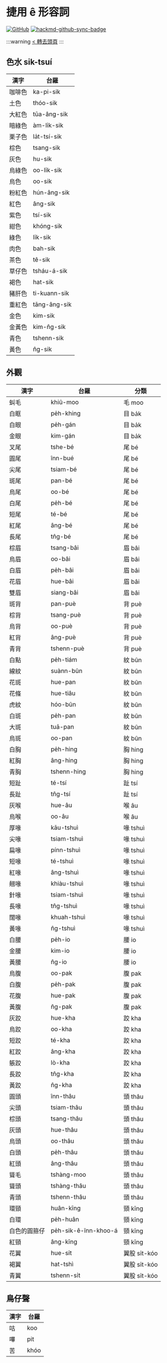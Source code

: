 # 捷用 ê 形容詞

[![GitHub](https://img.shields.io/badge/GitHub-black?logo=github)](https://github.com/siansiansu/tsiau-a-e-mia)
[![hackmd-github-sync-badge](https://hackmd.io/KG0_UKHjRRON8EFRHotfaQ/badge)](https://hackmd.io/KG0_UKHjRRON8EFRHotfaQ)

:::warning
[< 轉去頭頁](https://hackmd.io/@siansiansu/Hy4VzNvha)
:::

## 色水 sik-tsuí

| 漢字 | 台羅  |
|-|-|
| 咖啡色 | ka-pi-sik  |
| 土色 | thóo-sik  |
| 大紅色 | tūa-âng-sik  |
| 暗綠色 | àm-li̍k-sik  |
| 栗子色 | la̍t-tsí-sik  |
| 棕色 | tsang-sik  |
| 灰色 | hu-sik  |
| 烏綠色 | oo-li̍k-sik  |
| 烏色 | oo-sik  |
| 粉紅色 | hún-âng-sik  |
| 紅色 | âng-sik  |
| 紫色 | tsí-sik  |
| 紺色 | khóng-sik  |
| 綠色 | li̍k-sik  |
| 肉色 | bah-sik  |
| 茶色 | tê-sik  |
| 草仔色 | tsháu-á-sik  |
| 褐色 | hat-sik  |
| 豬肝色 | ti-kuann-sik  |
| 重紅色 | tāng-âng-sik  |
| 金色 | kim-sik  |
| 金黃色 | kim-n̂g-sik  |
| 青色 | tshenn-sik  |
| 黃色 | n̂g-sik  |

## 外觀

| 漢字 | 台羅 | 分類  |
|-|-|-|
| 虯毛 | khiû-moo | 毛 moo  |
| 白眶 | pe̍h-khing | 目 ba̍k  |
| 白眼 | pe̍h-gán | 目 ba̍k  |
| 金眼 | kim-gán | 目 ba̍k  |
| 叉尾 | tshe-bé | 尾 bé  |
| 圓尾 | înn-bué | 尾 bé  |
| 尖尾 | tsiam-bé | 尾 bé  |
| 斑尾 | pan-bé | 尾 bé  |
| 烏尾 | oo-bé | 尾 bé  |
| 白尾 | pe̍h-bé | 尾 bé  |
| 短尾 | té-bé | 尾 bé  |
| 紅尾 | âng-bé | 尾 bé  |
| 長尾 | tn̂g-bé | 尾 bé  |
| 棕眉 | tsang-bâi | 眉 bâi  |
| 烏眉 | oo-bâi | 眉 bâi  |
| 白眉 | pe̍h-bâi | 眉 bâi  |
| 花眉 | hue-bâi | 眉 bâi  |
| 雙眉 | siang-bâi | 眉 bâi  |
| 斑背 | pan-puè | 背 puè  |
| 棕背 | tsang-puè | 背 puè  |
| 烏背 | oo-puè | 背 puè  |
| 紅背 | âng-puè | 背 puè  |
| 青背 | tshenn-puè | 背 puè  |
| 白點 | pe̍h-tiám | 紋 bûn  |
| 線紋 | suànn-bûn | 紋 bûn  |
| 花斑 | hue-pan | 紋 bûn  |
| 花條 | hue-tiâu | 紋 bûn  |
| 虎紋 | hóo-bûn | 紋 bûn  |
| 白斑 | pe̍h-pan | 紋 bûn  |
| 大斑 | tuā-pan | 紋 bûn  |
| 烏斑 | oo-pan | 紋 bûn  |
| 白胸 | pe̍h-hing | 胸 hing  |
| 紅胸 | âng-hing | 胸 hing  |
| 青胸 | tshenn-hing | 胸 hing  |
| 短趾 | té-tsí | 趾 tsí  |
| 長趾 | tn̂g-tsí | 趾 tsí  |
| 灰喉 | hue-âu | 喉 âu  |
| 烏喉 | oo-âu | 喉 âu  |
| 厚喙 | kāu-tshuì | 喙 tshuì  |
| 尖喙 | tsiam-tshuì | 喙 tshuì  |
| 扁喙 | pínn-tshuì | 喙 tshuì  |
| 短喙 | té-tshuì | 喙 tshuì  |
| 紅喙 | âng-tshuì | 喙 tshuì  |
| 翹喙 | khiàu-tshuì | 喙 tshuì  |
| 針喙 | tsiam-tshuì | 喙 tshuì  |
| 長喙 | tn̂g-tshuì | 喙 tshuì  |
| 闊喙 | khuah-tshuì | 喙 tshuì  |
| 黃喙 | n̂g-tshuì | 喙 tshuì  |
| 白腰 | pe̍h-io | 腰 io  |
| 金腰 | kim-io | 腰 io  |
| 黃腰 | n̂g-io | 腰 io  |
| 烏腹 | oo-pak | 腹 pak  |
| 白腹 | pe̍h-pak | 腹 pak  |
| 花腹 | hue-pak | 腹 pak  |
| 黃腹 | n̂g-pak | 腹 pak  |
| 灰跤 | hue-kha | 跤 kha  |
| 烏跤 | oo-kha | 跤 kha  |
| 短跤 | té-kha | 跤 kha  |
| 紅跤 | âng-kha | 跤 kha  |
| 躼跤 | lò-kha | 跤 kha  |
| 長跤 | tn̂g-kha | 跤 kha  |
| 黃跤 | n̂g-kha | 跤 kha  |
| 圓頭 | înn-thâu | 頭 thâu  |
| 尖頭 | tsiam-thâu | 頭 thâu  |
| 棕頭 | tsang-thâu | 頭 thâu  |
| 灰頭 | hue-thâu | 頭 thâu  |
| 烏頭 | oo-thâu | 頭 thâu  |
| 白頭 | pe̍h-thâu | 頭 thâu  |
| 紅頭 | âng-thâu | 頭 thâu  |
| 聳毛 | tshàng-moo | 頭 thâu  |
| 聳頭 | tshàng-thâu | 頭 thâu  |
| 青頭 | tshenn-thâu | 頭 thâu  |
| 環頸 | huân-kīng | 頸 kīng  |
| 白環 | pe̍h-huân | 頸 kīng  |
| 白色的圓箍仔 | pe̍h-sik-ê-înn-khoo-á | 頸 kīng  |
| 紅頸 | âng-kīng | 頸 kīng  |
| 花翼 | hue-si̍t | 翼股 si̍t-kóo  |
| 褐翼 | hat-tshì | 翼股 si̍t-kóo  |
| 青翼 | tshenn-si̍t | 翼股 si̍t-kóo  |

## 鳥仔聲

| 漢字 | 台羅  |
|-|-|
| 咕 | koo  |
| 嗶 | pit  |
| 苦 | khóo  |
